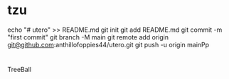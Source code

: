 # tzu
echo "# utero" >> README.md
git init
git add README.md
git commit -m "first commit"
git branch -M main
git remote add origin git@github.com:anthillofoppies44/utero.git
git push -u origin mainPp
#
#
TreeBall

